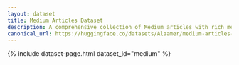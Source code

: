 ```yaml
---
layout: dataset
title: Medium Articles Dataset
description: A comprehensive collection of Medium articles with rich metadata
canonical_url: https://huggingface.co/datasets/Alaamer/medium-articles-posts-with-content
---
```


{% include dataset-page.html dataset_id="medium" %} 